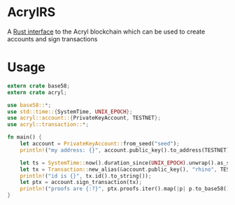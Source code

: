 # AcrylRS

A [Rust interface](https://github.com/petermz/AcrylRs) to the Acryl blockchain which can be used to create accounts and sign transactions

# Usage

```rust
extern crate base58;
extern crate acryl;

use base58::*;
use std::time::{SystemTime, UNIX_EPOCH};
use acryl::account::{PrivateKeyAccount, TESTNET};
use acryl::transaction::*;

fn main() {
    let account = PrivateKeyAccount::from_seed("seed");
    println!("my address: {}", account.public_key().to_address(TESTNET).to_string());

    let ts = SystemTime::now().duration_since(UNIX_EPOCH).unwrap().as_secs() * 1000;
    let tx = Transaction::new_alias(&account.public_key(), "rhino", TESTNET, 100000, ts);
    println!("id is {}", tx.id().to_string());
    let ptx = account.sign_transaction(tx);
    println!("proofs are {:?}", ptx.proofs.iter().map(|p| p.to_base58()).collect::<Vec<String>>());
}
```



